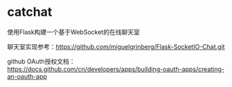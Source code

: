 # catchat
使用Flask构建一个基于WebSocket的在线聊天室

聊天室实现参考：https://github.com/miguelgrinberg/Flask-SocketIO-Chat.git

github OAuth授权文档：https://docs.github.com/cn/developers/apps/building-oauth-apps/creating-an-oauth-app